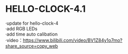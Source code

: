 # HELLO-CLOCK-4.1  
·update for hello-clock-4  
·add RGB LEDs   
·add time auto calibation  
·video：https://www.bilibili.com/video/BV1Z84y1o7mo?share_source=copy_web
